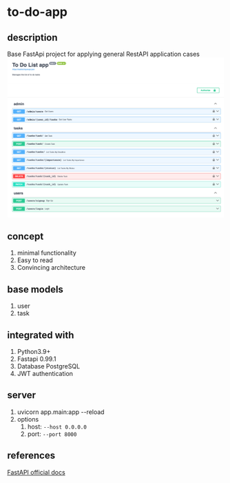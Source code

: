 # to-do-app


## description
Base FastApi project for applying general RestAPI application cases
![openapi-docs](./doc/images/openapi-docs.png)

## concept
1. minimal functionality
2. Easy to read
3. Convincing architecture


## base models
1. user
2. task


## integrated with
1. Python3.9+
2. Fastapi 0.99.1
3. Database PostgreSQL
4. JWT authentication


## server
1. uvicorn app.main:app --reload
2. options
    1. host: `--host 0.0.0.0`
    2. port: `--port 8000`


## references
[FastAPI official docs](https://fastapi.tiangolo.com/)